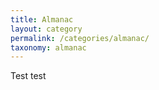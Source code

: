 ```yaml
---
title: Almanac
layout: category
permalink: /categories/almanac/
taxonomy: almanac
---
```

Test test
